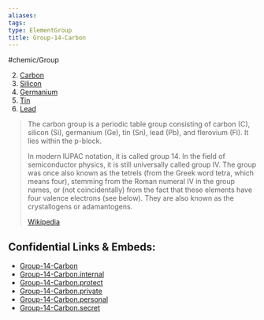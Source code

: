 ```yaml
---
aliases: 
tags: 
type: ElementGroup
title: Group-14-Carbon
---
```

#chemic/Group 

2) [Carbon](chemic/Elements/Group-14-Carbon/Carbon.md)
3) [Silicon](chemic/Elements/Group-14-Carbon/Silicon.md)
4) [Germanium](chemic/Elements/Group-14-Carbon/Germanium.md)
5) [Tin](chemic/Elements/Group-14-Carbon/Tin.md)
6) [Lead](chemic/Elements/Group-14-Carbon/Lead.md)

> The carbon group is a periodic table group consisting of carbon (C), silicon (Si), germanium (Ge), tin (Sn), lead (Pb), and flerovium (Fl). It lies within the p-block.
>
> In modern IUPAC notation, it is called group 14. In the field of semiconductor physics, it is still universally called group IV. The group was once also known as the tetrels (from the Greek word tetra, which means four), stemming from the Roman numeral IV in the group names, or (not coincidentally) from the fact that these elements have four valence electrons (see below). They are also known as the crystallogens or adamantogens.
>
> [Wikipedia](https://en.wikipedia.org/wiki/Carbon%20group)



## Confidential Links & Embeds: 
- [Group-14-Carbon](../../../_public/chemic/Elements/Group-14-Carbon.md) 
- [Group-14-Carbon.internal](../../../_internal/chemic/Elements/Group-14-Carbon.internal.md) 
- [Group-14-Carbon.protect](../../../_protect/chemic/Elements/Group-14-Carbon.protect.md) 
- [Group-14-Carbon.private](../../../_private/chemic/Elements/Group-14-Carbon.private.md) 
- [Group-14-Carbon.personal](../../../_personal/chemic/Elements/Group-14-Carbon.personal.md) 
- [Group-14-Carbon.secret](../../../_secret/chemic/Elements/Group-14-Carbon.secret.md) 
